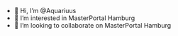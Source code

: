 - 👋 Hi, I’m @Aquariuus
- 👀 I’m interested in MasterPortal Hamburg
- 💞️ I’m looking to collaborate on MasterPortal Hamburg

<!---
Aquariuus/Aquariuus is a ✨ special ✨ repository because its `README.md` (this file) appears on your GitHub profile.
You can click the Preview link to take a look at your changes.
--->
